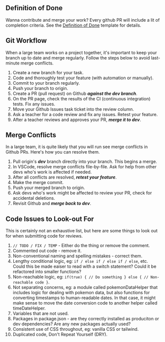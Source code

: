 ## Definition of Done

Wanna contribute and merge your work?  Every github PR will include a lit of completion criteria.  See the [Definition of Done](./docs/pull_request_template.md) template for details.  

## Git Workflow

When a large team works on a project together, it's important to keep your branch up to date and merge regularly.  Follow the steps below to avoid last-minute merge conflicts.

1. Create a new branch for your task.
2. Code and thoroughly test your feature (with automation or manually).
3. Commit to your branch regularly.
4. Push your branch to origin.
5. Create a PR (pull request) on Github **_against the dev branch_**.
6. On the PR page, check the results of the CI (continuous integration) tests.  Fix any issues.
7. Move your Github Issues task ticket into the review column.
8. Ask a teacher for a code review and fix any issues.  Retest your feature.
9. After a teacher reviews and approves your PR, **_merge it to dev_**.

## Merge Conflicts

In a large team, it is quite likely that you will run see merge conflicts in Github PRs.  Here's how you can resolve them.

1. Pull origin's **_dev_** branch directly into your branch.  This begins a merge.
2. In VSCode, resolve merge conflicts file-by-file.  Ask for help from other devs who's work is affected if needed. 
3. After all conflicts are resolved, **_retest your feature_**.
4. Make the merge commit.
4. Push your merged branch to origin.
6. Ask devs who's work might be affected to review your PR, check for accidental deletions.
5. Revisit Github and **_merge back to dev_**.

## Code Issues to Look-out For

This is certainly not an exhaustive list, but here are some things to look out for when submitting code for reviews.

1. `// TODO / FIX / TEMP` - Either do the thing or remove the comment.
2. Commented out code - remove it.
3. Non-conventional naming and spelling mistakes - correct them.
4. Lengthy conditional logic, eg: `if / else if / else if / else`, etc.  Could this be made eaiser to read with a switch statement?  Could it be refactored into smaller functions?
5. Non-reachable logic, eg: `if(true) { // Do something } else { // Non-reachable code }`.
6. Not separating concerns, eg: a module called pokemonDataHelper that includes logic for dealing with pokemon data, but also functions for converting timestamps to human-readable dates.  In that case, it might make sense to move the date conversion code to another helper called timeDateHelper.
7. Variables that are not used.
8. Packages in package.json - are they correctly installed as produciton or dev dependencies?  Are any new packages actually used?
9. Consistent use of CSS throughout, eg: vanilla CSS or tailwind.
10. Duplicated code, Don't Repeat Yourself (DRY).

